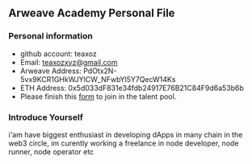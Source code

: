 ## Arweave Academy Personal File

### Personal information

- github account: teaxoz
- Email: teaxozxyz@gmail.com
- Arweave Address: PdOtx2N-5vx9KCR1GHkWJYlCW_NFwbYl5Y7QecW14Ks
- ETH Address: 0x5d033dF831e34fdb24917E76B21C84F9d6a53b6b
- Please finish this [form](https://docs.google.com/forms/d/e/1FAIpQLSfWA5fIIcBgmRppm3jNz5vmf9Mai_QMVil-2pO4r7YKn_Zhtw/viewform?usp=sf_link) to join in the talent pool.

### Introduce Yourself
 i'am have biggest enthusiast in developing dApps in many chain in the web3 circle, im curently working a freelance in node developer, node runner, node operator etc
